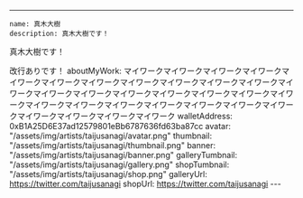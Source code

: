 ---
    name: 真木大樹
    description: 真木大樹です！

真木大樹です！

改行ありです！
    aboutMyWork: マイワークマイワークマイワークマイワークマイワークマイワークマイワークマイワークマイワークマイワークマイワークマイワークマイワークマイワークマイワークマイワークマイワークマイワークマイワークマイワークマイワークマイワークマイワークマイワークマイワークマイワークマイワークマイワークマイワークマイワーク
    walletAddress: 0xB1A25D6E37ad12579801eBb6787636fd63ba87cc
    avatar: "/assets/img/artists/taijusanagi/avatar.png"
    thumbnail: "/assets/img/artists/taijusanagi/thumbnail.png"
    banner: "/assets/img/artists/taijusanagi/banner.png"
    galleryTumbnail: "/assets/img/artists/taijusanagi/gallery.png"
    shopTumbnail: "/assets/img/artists/taijusanagi/shop.png"
    galleryUrl: https://twitter.com/taijusanagi
    shopUrl: https://twitter.com/taijusanagi
    ---
      